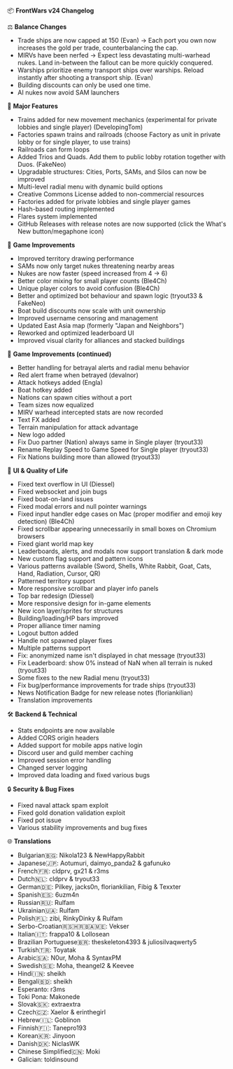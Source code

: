 📦 **FrontWars v24 Changelog**

⚖️ **Balance Changes**

- Trade ships are now capped at 150 (Evan)
  → Each port you own now increases the gold per trade, counterbalancing the cap.
- MIRVs have been nerfed
  → Expect less devastating multi-warhead nukes. Land in-between the fallout can be more quickly conquered.
- Warships prioritize enemy transport ships over warships. Reload instantly after shooting a transport ship. (Evan)
- Building discounts can only be used one time.
- AI nukes now avoid SAM launchers

🚅 **Major Features**

- Trains added for new movement mechanics (experimental for private lobbies and single player) (DevelopingTom)
- Factories spawn trains and railroads (choose Factory as unit in private lobby or for single player, to use trains)
- Railroads can form loops
- Added Trios and Quads. Add them to public lobby rotation together with Duos. (FakeNeo)
- Upgradable structures: Cities, Ports, SAMs, and Silos can now be improved
- Multi-level radial menu with dynamic build options
- Creative Commons License added to non-commercial resources
- Factories added for private lobbies and single player games
- Hash-based routing implemented
- Flares system implemented
- GitHub Releases with release notes are now supported (click the What's New button/megaphone icon)

🔧 **Game Improvements**

- Improved territory drawing performance
- SAMs now only target nukes threatening nearby areas
- Nukes are now faster (speed increased from 4 → 6)
- Better color mixing for small player counts (Ble4Ch)
- Unique player colors to avoid confusion (Ble4Ch)
- Better and optimized bot behaviour and spawn logic (tryout33 & FakeNeo)
- Boat build discounts now scale with unit ownership
- Improved username censoring and management
- Updated East Asia map (formerly "Japan and Neighbors")
- Reworked and optimized leaderboard UI
- Improved visual clarity for alliances and stacked buildings

🔧 **Game Improvements (continued)**

- Better handling for betrayal alerts and radial menu behavior
- Red alert frame when betrayed (devalnor)
- Attack hotkeys added (Engla)
- Boat hotkey added
- Nations can spawn cities without a port
- Team sizes now equalized
- MIRV warhead intercepted stats are now recorded
- Text FX added
- Terrain manipulation for attack advantage
- New logo added
- Fix Duo partner (Nation) always same in Single player (tryout33)
- Rename Replay Speed to Game Speed for Single player (tryout33)
- Fix Nations building more than allowed (tryout33)

🧪 **UI & Quality of Life**

- Fixed text overflow in UI (Diessel)
- Fixed websocket and join bugs
- Fixed boat-on-land issues
- Fixed modal errors and null pointer warnings
- Fixed input handler edge cases on Mac (proper modifier and emoji key detection) (Ble4Ch)
- Fixed scrollbar appearing unnecessarily in small boxes on Chromium browsers
- Fixed giant world map key
- Leaderboards, alerts, and modals now support translation & dark mode
- New custom flag support and pattern icons
- Various patterns available (Sword, Shells, White Rabbit, Goat, Cats, Hand, Radiation, Cursor, QR)
- Patterned territory support
- More responsive scrollbar and player info panels
- Top bar redesign (Diessel)
- More responsive design for in-game elements
- New icon layer/sprites for structures
- Building/loading/HP bars improved
- Proper alliance timer naming
- Logout button added
- Handle not spawned player fixes
- Multiple patterns support
- Fix: anonymized name isn't displayed in chat message (tryout33)
- Fix Leaderboard: show 0% instead of NaN when all terrain is nuked (tryout33)
- Some fixes to the new Radial menu (tryout33)
- Fix bug/performance improvements for trade ships (tryout33)
- News Notification Badge for new release notes (floriankilian)
- Translation improvements

🛠️ **Backend & Technical**

- Stats endpoints are now available
- Added CORS origin headers
- Added support for mobile apps native login
- Discord user and guild member caching
- Improved session error handling
- Changed server logging
- Improved data loading and fixed various bugs

🔒 **Security & Bug Fixes**

- Fixed naval attack spam exploit
- Fixed gold donation validation exploit
- Fixed pot issue
- Various stability improvements and bug fixes

🌐 **Translations**

- Bulgarian🇧🇬: Nikola123 & NewHappyRabbit
- Japanese🇯🇵: Aotumuri, daimyo_panda2 & gafunuko
- French🇫🇷: cldprv, gx21 & r3ms
- Dutch🇳🇱: cldprv & tryout33
- German🇩🇪: Pilkey, jacks0n, floriankilian, Fibig & Texxter
- Spanish🇪🇸: 6uzm4n
- Russian🇷🇺: Rulfam
- Ukrainian🇺🇦: Rulfam
- Polish🇵🇱: zibi, RinkyDinky & Rulfam
- Serbo-Croatian🇷🇸🇭🇷🇧🇦🇲🇪: Vekser
- Italian🇮🇹: frappa10 & Lollosean
- Brazilian Portuguese🇧🇷: theskeleton4393 & juliosilvaqwerty5
- Turkish🇹🇷: Toyatak
- Arabic🇸🇦: N0ur, Moha & SyntaxPM
- Swedish🇸🇪: Moha, theangel2 & Keevee
- Hindi🇮🇳: sheikh
- Bengali🇧🇩: sheikh
- Esperanto: r3ms
- Toki Pona: Makonede
- Slovak🇸🇰: extraextra
- Czech🇨🇿: Xaelor & erinthegirl
- Hebrew🇮🇱: Goblinon
- Finnish🇫🇮: Tanepro193
- Korean🇰🇷: Jinyoon
- Danish🇩🇰: NiclasWK
- Chinese Simplified🇨🇳: Moki
- Galician: toldinsound
